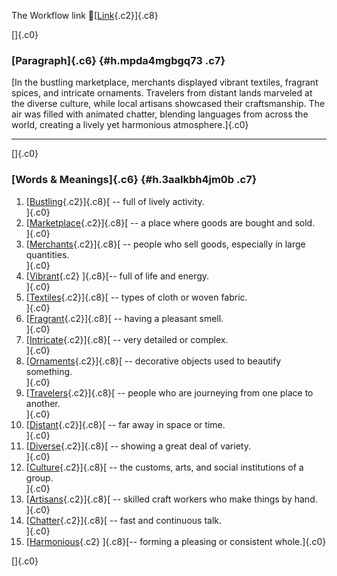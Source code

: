 The Workflow link
👏[[Link](https://www.google.com/url?q=http://www.google.com&sa=D&source=editors&ust=1760467257194681&usg=AOvVaw0MPefmLtq5YBBo-rlTW9b3){.c2}]{.c8}

[]{.c0}

### [Paragraph]{.c6} {#h.mpda4mgbgq73 .c7}

[In the bustling marketplace, merchants displayed vibrant textiles,
fragrant spices, and intricate ornaments. Travelers from distant lands
marveled at the diverse culture, while local artisans showcased their
craftsmanship. The air was filled with animated chatter, blending
languages from across the world, creating a lively yet harmonious
atmosphere.]{.c0}

------------------------------------------------------------------------

[]{.c0}

### [Words & Meanings]{.c6} {#h.3aalkbh4jm0b .c7}

1.  [[Bustling](https://www.google.com/url?q=http://www.google.com&sa=D&source=editors&ust=1760467257196196&usg=AOvVaw3vb6X834FbJRdAHm9O515c){.c2}]{.c8}[ --
    full of lively activity.\
    ]{.c0}
2.  [[Marketplace](https://www.google.com/url?q=http://www.google.com&sa=D&source=editors&ust=1760467257196530&usg=AOvVaw1ZhmmlOPQib3lug1E6CsLt){.c2}]{.c8}[ --
    a place where goods are bought and sold.\
    ]{.c0}
3.  [[Merchants](https://www.google.com/url?q=http://www.google.com&sa=D&source=editors&ust=1760467257196876&usg=AOvVaw3qBnhrf0SF4eFcVGvPnoK_){.c2}]{.c8}[ --
    people who sell goods, especially in large quantities.\
    ]{.c0}
4.  [[Vibrant](https://www.google.com/url?q=http://www.google.com&sa=D&source=editors&ust=1760467257197294&usg=AOvVaw3Yvjj8UPWC895S0dGInUN-){.c2}
    ]{.c8}[-- full of life and energy.\
    ]{.c0}
5.  [[Textiles](https://www.google.com/url?q=http://www.google.com&sa=D&source=editors&ust=1760467257197598&usg=AOvVaw1Z-V-YcrQ7XByhvABSAsbI){.c2}]{.c8}[ --
    types of cloth or woven fabric.\
    ]{.c0}
6.  [[Fragrant](https://www.google.com/url?q=http://www.google.com&sa=D&source=editors&ust=1760467257197866&usg=AOvVaw0w3NKunvUMf3_deChnUq8L){.c2}]{.c8}[ --
    having a pleasant smell.\
    ]{.c0}
7.  [[Intricate](https://www.google.com/url?q=http://www.google.com&sa=D&source=editors&ust=1760467257198125&usg=AOvVaw094dJQNKDlZdmjYQ-9ABNX){.c2}]{.c8}[ --
    very detailed or complex.\
    ]{.c0}
8.  [[Ornaments](https://www.google.com/url?q=http://www.google.com&sa=D&source=editors&ust=1760467257198476&usg=AOvVaw2Hna5CQoRoqTaJNI9CtD-j){.c2}]{.c8}[ --
    decorative objects used to beautify something.\
    ]{.c0}
9.  [[Travelers](https://www.google.com/url?q=http://www.google.com&sa=D&source=editors&ust=1760467257198845&usg=AOvVaw3fT69H1vOYA7qNZi_kA_l4){.c2}]{.c8}[ --
    people who are journeying from one place to another.\
    ]{.c0}
10. [[Distant](https://www.google.com/url?q=http://www.google.com&sa=D&source=editors&ust=1760467257199144&usg=AOvVaw1pdsXUYDWUgkJ6MRckVd5-){.c2}]{.c8}[ --
    far away in space or time.\
    ]{.c0}
11. [[Diverse](https://www.google.com/url?q=http://www.google.com&sa=D&source=editors&ust=1760467257199404&usg=AOvVaw26NNN9aEbGXNpLisGdKIGO){.c2}]{.c8}[ --
    showing a great deal of variety.\
    ]{.c0}
12. [[Culture](https://www.google.com/url?q=http://www.google.com&sa=D&source=editors&ust=1760467257199672&usg=AOvVaw2fT42hwjS3F32aePqpw2yb){.c2}]{.c8}[ --
    the customs, arts, and social institutions of a group.\
    ]{.c0}
13. [[Artisans](https://www.google.com/url?q=http://www.google.com&sa=D&source=editors&ust=1760467257200007&usg=AOvVaw2MnMzT3vhR4gEY2SaA_82t){.c2}]{.c8}[ --
    skilled craft workers who make things by hand.\
    ]{.c0}
14. [[Chatter](https://www.google.com/url?q=http://www.google.com&sa=D&source=editors&ust=1760467257200311&usg=AOvVaw1Die1SlG_TVG2K0XROJu0-){.c2}]{.c8}[ --
    fast and continuous talk.\
    ]{.c0}
15. [[Harmonious](https://www.google.com/url?q=http://www.google.com&sa=D&source=editors&ust=1760467257200566&usg=AOvVaw0fCoVSE92fae8YyjtVpA4Z){.c2}
    ]{.c8}[-- forming a pleasing or consistent whole.]{.c0}

[]{.c0}
